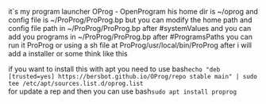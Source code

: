 it`s my program launcher
OProg - OpenProgram
his home dir is ~/oprog
and config file is ~/ProProg/ProProg.bp
but you can modify the home path and config file path in ~/ProProg/ProProg.bp after #systemValues and you can add you programs in ~/ProProg/ProProg.bp after #ProgramsPaths
you can run it ProProg or using a sh file at ProProg/usr/local/bin/ProProg
after i will add a installer or some think like this

if you want to install this with apt you need to use
bash`echo "deb [trusted=yes] https://bersbot.github.io/OProg/repo stable main" | sudo tee /etc/apt/sources.list.d/oprog.list`\
for update a rep
and then you can use
bash`sudo apt install proprog`

